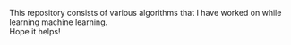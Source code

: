 This repository consists of various algorithms that I have worked on while learning machine learning.<br>Hope it helps!